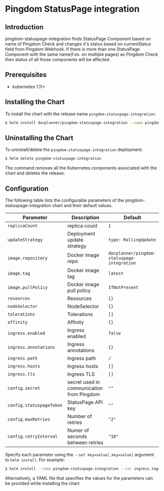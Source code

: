 # Pingdom StatusPage integration

## Introduction

pingdom-statuspage-integration finds StatusPage Component based on name of Pingdom Check and changes it's status based on currentStatus field from Pingdom Webhook. If there is more than one StatusPage Component with the same name(f.ex. on multiple pages) as Pingdom Check then status of all those components will be affected.



## Prerequisites

-  kubernetes 1.11+

## Installing the Chart

To install the chart with the release name `pingdom-statuspage-integration`:

```bash
$ helm install docplanner/pingdom-statuspage-integration --name pingdom-statuspage-integration --values=my-values.yaml
```

## Uninstalling the Chart

To uninstall/delete the `pingdom-statuspage-integration` deployment:

```bash
$ helm delete pingdom-statuspage-integration
```

The command removes all the Kubernetes components associated with the chart and deletes the release.

## Configuration

The following table lists the configurable parameters of the pingdom-statuspage-integration chart and their default values.

| Parameter                                  | Description                               | Default                            |
| ------------------------------------------ | ----------------------------------------- | ---------------------------------- |
| `replicaCount` | replica count | `1`|
| `updateStrategy` | Deployment update strategy | `type: RollingUpdate` |
| `image.repository` | Docker image repo | `docplanner/pingdom-statuspage-integration`|
| `image.tag` | Docker image tag | `latest`|
| `image.pullPolicy` | Docker image pull policy| `IfNotPresent`|
| `resources` | Resources | `{}`|
| `nodeSelector` | NodeSelector | `{}`|
| `tolerations` | Tolerations | `[]`|
| `affinity` | Affinity | `{}`|
| `ingress.enabled` | Ingress enabled | `false` |
| `ingress.annotations` | Ingress annotations | `{}` |
| `ingress.path` | Ingress path | `/` |
| `ingress.hosts` | Ingress hosts | `[]` |
| `ingress.tls` | Ingress TLS | `[]` |
| `config.secret` | secret used in communication from Pingdom | `""` |
| `config.statuspageToken` | StatusPage API key | `""` |
| `config.maxRetries` | Number of retries | `"2"` |
| `config.retryInterval` | Numer of seconds between retries | `"10"` |

Specify each parameter using the `--set key=value[,key=value]` argument to `helm install`. For example:

```bash
$ helm install --name pingdom-statuspage-integration --set ingress.tag=v1.0.0 docplanner/pingdom-statuspage-integration
```

Alternatively, a YAML file that specifies the values for the parameters can be provided while installing the chart.